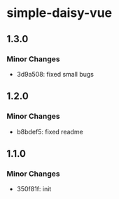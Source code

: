 # simple-daisy-vue

## 1.3.0

### Minor Changes

- 3d9a508: fixed small bugs

## 1.2.0

### Minor Changes

- b8bdef5: fixed readme

## 1.1.0

### Minor Changes

- 350f81f: init
